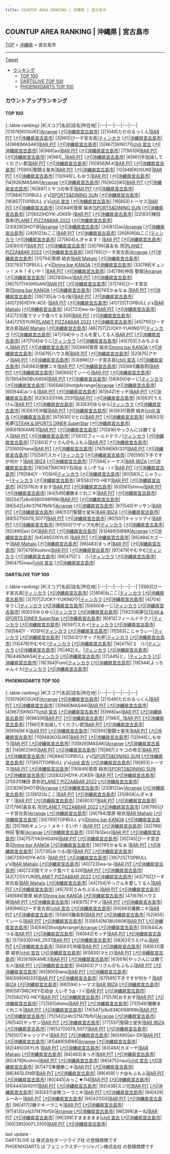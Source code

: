 ```yaml
---
title: COUNTUP AREA RANKING | 沖縄県 | 宮古島市
---
```

## COUNTUP AREA RANKING | 沖縄県 | 宮古島市

[TOP](/darts/rank/) > [沖縄県](/darts/rank/沖縄県/) > 宮古島市

___

<a href="https://twitter.com/share?ref_src=twsrc%5Etfw" data-text="COUNTUP AREA RANKING | 沖縄県宮古島市" class="twitter-share-button" data-hashtags="DARTSLIVE,PHOENIXDARTS,darts,ダーツ" data-show-count="false">Tweet</a>

* [ランキング](#カウントアップランキング)
    * [TOP 100](#top-100)
    * [DARTSLIVE TOP 100](#dartslive-top-100)
    * [PHOENIXDARTS TOP 100](#phoenixdarts-top-100)

### カウントアップランキング

#### TOP 100



{:.table-ranking}
|#|スコア|名前|店名|所在地|
|---|---|---|---|---|
|1|1078|<span class="rank-name-pd">KOSUKE</span>|<a href="/darts/rank/shops/81316.html">Arrange</a> <a href="https://vs.phoenixdarts.com/jp/shop/shopDetailInfo/s_81316?s_seq=81316">[↗]</a>|<a href="/darts/rank/沖縄県/宮古島市">沖縄県宮古島市</a>|
|2|1049|<span class="rank-name-pd">ただのるっくん</span>|<a href="/darts/rank/shops/67231.html">BAR PIT</a> <a href="https://vs.phoenixdarts.com/jp/shop/shopDetailInfo/s_67231?s_seq=67231">[↗]</a>|<a href="/darts/rank/沖縄県/宮古島市">沖縄県宮古島市</a>|
|3|993|<span class="rank-name-dl">ぴーす宮古島</span>|<a href="/darts/rank/shops/3cf44a27fa535faf0d9b047a20a7ba1e.html">ティンカラ</a> <a href="https://search.dartslive.com/jp/shop/3cf44a27fa535faf0d9b047a20a7ba1e">[↗]</a>|<a href="/darts/rank/沖縄県/宮古島市">沖縄県宮古島市</a>|
|4|968|<span class="rank-name-pd">MASAKI</span>|<a href="/darts/rank/shops/67231.html">BAR PIT</a> <a href="https://vs.phoenixdarts.com/jp/shop/shopDetailInfo/s_67231?s_seq=67231">[↗]</a>|<a href="/darts/rank/沖縄県/宮古島市">沖縄県宮古島市</a>|
|5|967|<span class="rank-name-pd">SKNO71</span>|<a href="/darts/rank/shops/88346.html">chill 宮古</a> <a href="https://vs.phoenixdarts.com/jp/shop/shopDetailInfo/s_88346?s_seq=88346">[↗]</a>|<a href="/darts/rank/沖縄県/宮古島市">沖縄県宮古島市</a>|
|6|966|<span class="rank-name-pd">ao</span>|<a href="/darts/rank/shops/67231.html">BAR PIT</a> <a href="https://vs.phoenixdarts.com/jp/shop/shopDetailInfo/s_67231?s_seq=67231">[↗]</a>|<a href="/darts/rank/沖縄県/宮古島市">沖縄県宮古島市</a>|
|7|963|<span class="rank-name-pd">R</span>|<a href="/darts/rank/shops/67231.html">BAR PIT</a> <a href="https://vs.phoenixdarts.com/jp/shop/shopDetailInfo/s_67231?s_seq=67231">[↗]</a>|<a href="/darts/rank/沖縄県/宮古島市">沖縄県宮古島市</a>|
|8|961|<span class="rank-name-pd">␣</span>|<a href="/darts/rank/shops/67231.html">BAR PIT</a> <a href="https://vs.phoenixdarts.com/jp/shop/shopDetailInfo/s_67231?s_seq=67231">[↗]</a>|<a href="/darts/rank/沖縄県/宮古島市">沖縄県宮古島市</a>|
|8|961|<span class="rank-name-pd">手加減してください君</span>|<a href="/darts/rank/shops/67231.html">BAR PIT</a> <a href="https://vs.phoenixdarts.com/jp/shop/shopDetailInfo/s_67231?s_seq=67231">[↗]</a>|<a href="/darts/rank/沖縄県/宮古島市">沖縄県宮古島市</a>|
|10|956|<span class="rank-name-pd">M.K</span>|<a href="/darts/rank/shops/67231.html">BAR PIT</a> <a href="https://vs.phoenixdarts.com/jp/shop/shopDetailInfo/s_67231?s_seq=67231">[↗]</a>|<a href="/darts/rank/沖縄県/宮古島市">沖縄県宮古島市</a>|
|11|955|<span class="rank-name-pd">聖闘士星矢</span>|<a href="/darts/rank/shops/67231.html">BAR PIT</a> <a href="https://vs.phoenixdarts.com/jp/shop/shopDetailInfo/s_67231?s_seq=67231">[↗]</a>|<a href="/darts/rank/沖縄県/宮古島市">沖縄県宮古島市</a>|
|12|948|<span class="rank-name-pd">KOSUKE</span>|<a href="/darts/rank/shops/67231.html">BAR PIT</a> <a href="https://vs.phoenixdarts.com/jp/shop/shopDetailInfo/s_67231?s_seq=67231">[↗]</a>|<a href="/darts/rank/沖縄県/宮古島市">沖縄県宮古島市</a>|
|13|946|<span class="rank-name-pd">しもゆう</span>|<a href="/darts/rank/shops/67231.html">BAR PIT</a> <a href="https://vs.phoenixdarts.com/jp/shop/shopDetailInfo/s_67231?s_seq=67231">[↗]</a>|<a href="/darts/rank/沖縄県/宮古島市">沖縄県宮古島市</a>|
|14|926|<span class="rank-name-pd">MASAKI</span>|<a href="/darts/rank/shops/81316.html">Arrange</a> <a href="https://vs.phoenixdarts.com/jp/shop/shopDetailInfo/s_81316?s_seq=81316">[↗]</a>|<a href="/darts/rank/沖縄県/宮古島市">沖縄県宮古島市</a>|
|15|902|<span class="rank-name-pd">IK5</span>|<a href="/darts/rank/shops/67231.html">BAR PIT</a> <a href="https://vs.phoenixdarts.com/jp/shop/shopDetailInfo/s_67231?s_seq=67231">[↗]</a>|<a href="/darts/rank/沖縄県/宮古島市">沖縄県宮古島市</a>|
|16|897|<span class="rank-name-pd">ミヤコの帝王</span>|<a href="/darts/rank/shops/67231.html">BAR PIT</a> <a href="https://vs.phoenixdarts.com/jp/shop/shopDetailInfo/s_67231?s_seq=67231">[↗]</a>|<a href="/darts/rank/沖縄県/宮古島市">沖縄県宮古島市</a>|
|17|884|<span class="rank-name-pd">TOPBULL y&#x27;s</span>|<a href="/darts/rank/shops/93597.html">SPORTS&DINING SUN</a> <a href="https://vs.phoenixdarts.com/jp/shop/shopDetailInfo/s_93597?s_seq=93597">[↗]</a>|<a href="/darts/rank/沖縄県/宮古島市">沖縄県宮古島市</a>|
|18|857|<span class="rank-name-pd">TOPBULL y&#x27;s</span>|<a href="/darts/rank/shops/88346.html">chill 宮古</a> <a href="https://vs.phoenixdarts.com/jp/shop/shopDetailInfo/s_88346?s_seq=88346">[↗]</a>|<a href="/darts/rank/沖縄県/宮古島市">沖縄県宮古島市</a>|
|19|853|<span class="rank-name-pd">トーマス</span>|<a href="/darts/rank/shops/67231.html">BAR PIT</a> <a href="https://vs.phoenixdarts.com/jp/shop/shopDetailInfo/s_67231?s_seq=67231">[↗]</a>|<a href="/darts/rank/沖縄県/宮古島市">沖縄県宮古島市</a>|
|20|849|<span class="rank-name-pd"><span class="pro-icon-pd"></span>菅原 結衣</span>|<a href="/darts/rank/shops/93597.html">SPORTS&DINING SUN</a> <a href="https://vs.phoenixdarts.com/jp/shop/shopDetailInfo/s_93597?s_seq=93597">[↗]</a>|<a href="/darts/rank/沖縄県/宮古島市">沖縄県宮古島市</a>|
|21|832|<span class="rank-name-pd">HDYK-JOKER-</span>|<a href="/darts/rank/shops/67231.html">BAR PIT</a> <a href="https://vs.phoenixdarts.com/jp/shop/shopDetailInfo/s_67231?s_seq=67231">[↗]</a>|<a href="/darts/rank/沖縄県/宮古島市">沖縄県宮古島市</a>|
|22|831|<span class="rank-name-pd">棟田 貴弥</span>|<a href="/darts/rank/shops/91676.html">PLANET PIZZA&BAR 2022</a> <a href="https://vs.phoenixdarts.com/jp/shop/shopDetailInfo/s_91676?s_seq=91676">[↗]</a>|<a href="/darts/rank/沖縄県/宮古島市">沖縄県宮古島市</a>|
|23|829|<span class="rank-name-pd">SHOT@</span>|<a href="/darts/rank/shops/81316.html">Arrange</a> <a href="https://vs.phoenixdarts.com/jp/shop/shopDetailInfo/s_81316?s_seq=81316">[↗]</a>|<a href="/darts/rank/沖縄県/宮古島市">沖縄県宮古島市</a>|
|24|812|<span class="rank-name-pd">ao</span>|<a href="/darts/rank/shops/81316.html">Arrange</a> <a href="https://vs.phoenixdarts.com/jp/shop/shopDetailInfo/s_81316?s_seq=81316">[↗]</a>|<a href="/darts/rank/沖縄県/宮古島市">沖縄県宮古島市</a>|
|24|812|<span class="rank-name-pd">ねここ</span>|<a href="/darts/rank/shops/67231.html">BAR PIT</a> <a href="https://vs.phoenixdarts.com/jp/shop/shopDetailInfo/s_67231?s_seq=67231">[↗]</a>|<a href="/darts/rank/沖縄県/宮古島市">沖縄県宮古島市</a>|
|26|808|<span class="rank-name-dl">ねここ</span>|<a href="/darts/rank/shops/3cf44a27fa535faf0d9b047a20a7ba1e.html">ティンカラ</a> <a href="https://search.dartslive.com/jp/shop/3cf44a27fa535faf0d9b047a20a7ba1e">[↗]</a>|<a href="/darts/rank/沖縄県/宮古島市">沖縄県宮古島市</a>|
|27|804|<span class="rank-name-pd">んぎゃます！</span>|<a href="/darts/rank/shops/67231.html">BAR PIT</a> <a href="https://vs.phoenixdarts.com/jp/shop/shopDetailInfo/s_67231?s_seq=67231">[↗]</a>|<a href="/darts/rank/沖縄県/宮古島市">沖縄県宮古島市</a>|
|28|803|<span class="rank-name-pd">7</span>|<a href="/darts/rank/shops/67231.html">BAR PIT</a> <a href="https://vs.phoenixdarts.com/jp/shop/shopDetailInfo/s_67231?s_seq=67231">[↗]</a>|<a href="/darts/rank/沖縄県/宮古島市">沖縄県宮古島市</a>|
|29|796|<span class="rank-name-pd">喜友名 亮</span>|<a href="/darts/rank/shops/91676.html">PLANET PIZZA&BAR 2022</a> <a href="https://vs.phoenixdarts.com/jp/shop/shopDetailInfo/s_91676?s_seq=91676">[↗]</a>|<a href="/darts/rank/沖縄県/宮古島市">沖縄県宮古島市</a>|
|30|795|<span class="rank-name-pd">ぴーす宮古島</span>|<a href="/darts/rank/shops/81316.html">Arrange</a> <a href="https://vs.phoenixdarts.com/jp/shop/shopDetailInfo/s_81316?s_seq=81316">[↗]</a>|<a href="/darts/rank/沖縄県/宮古島市">沖縄県宮古島市</a>|
|31|794|<span class="rank-name-pd"><span class="pro-icon-pd"></span>菅原 結衣</span>|<a href="/darts/rank/shops/92912.html">BAR Mahalo</a> <a href="https://vs.phoenixdarts.com/jp/shop/shopDetailInfo/s_92912?s_seq=92912">[↗]</a>|<a href="/darts/rank/沖縄県/宮古島市">沖縄県宮古島市</a>|
|32|793|<span class="rank-name-pd">TOPBULL y&#x27;s</span>|<a href="/darts/rank/shops/89227.html">Dining bar KANOA</a> <a href="https://vs.phoenixdarts.com/jp/shop/shopDetailInfo/s_89227?s_seq=89227">[↗]</a>|<a href="/darts/rank/沖縄県/宮古島市">沖縄県宮古島市</a>|
|33|788|<span class="rank-name-pd">ギュンッ！メキ！そいや！</span>|<a href="/darts/rank/shops/67231.html">BAR PIT</a> <a href="https://vs.phoenixdarts.com/jp/shop/shopDetailInfo/s_67231?s_seq=67231">[↗]</a>|<a href="/darts/rank/沖縄県/宮古島市">沖縄県宮古島市</a>|
|34|786|<span class="rank-name-pd">仲田 聖哉</span>|<a href="/darts/rank/shops/81316.html">Arrange</a> <a href="https://vs.phoenixdarts.com/jp/shop/shopDetailInfo/s_81316?s_seq=81316">[↗]</a>|<a href="/darts/rank/沖縄県/宮古島市">沖縄県宮古島市</a>|
|35|783|<span class="rank-name-pd">koz</span>|<a href="/darts/rank/shops/67231.html">BAR PIT</a> <a href="https://vs.phoenixdarts.com/jp/shop/shopDetailInfo/s_67231?s_seq=67231">[↗]</a>|<a href="/darts/rank/沖縄県/宮古島市">沖縄県宮古島市</a>|
|36|757|<span class="rank-name-pd">YASHIGANI</span>|<a href="/darts/rank/shops/67231.html">BAR PIT</a> <a href="https://vs.phoenixdarts.com/jp/shop/shopDetailInfo/s_67231?s_seq=67231">[↗]</a>|<a href="/darts/rank/沖縄県/宮古島市">沖縄県宮古島市</a>|
|37|745|<span class="rank-name-pd">ぴーす宮古島</span>|<a href="/darts/rank/shops/89227.html">Dining bar KANOA</a> <a href="https://vs.phoenixdarts.com/jp/shop/shopDetailInfo/s_89227?s_seq=89227">[↗]</a>|<a href="/darts/rank/沖縄県/宮古島市">沖縄県宮古島市</a>|
|38|741|<span class="rank-name-pd">かぁなぁ.</span>|<a href="/darts/rank/shops/67231.html">BAR PIT</a> <a href="https://vs.phoenixdarts.com/jp/shop/shopDetailInfo/s_67231?s_seq=67231">[↗]</a>|<a href="/darts/rank/沖縄県/宮古島市">沖縄県宮古島市</a>|
|39|735|<span class="rank-name-pd">みつる(仮)</span>|<a href="/darts/rank/shops/67231.html">BAR PIT</a> <a href="https://vs.phoenixdarts.com/jp/shop/shopDetailInfo/s_67231?s_seq=67231">[↗]</a>|<a href="/darts/rank/沖縄県/宮古島市">沖縄県宮古島市</a>|
|40|729|<span class="rank-name-pd">HDYK-ACE-</span>|<a href="/darts/rank/shops/67231.html">BAR PIT</a> <a href="https://vs.phoenixdarts.com/jp/shop/shopDetailInfo/s_67231?s_seq=67231">[↗]</a>|<a href="/darts/rank/沖縄県/宮古島市">沖縄県宮古島市</a>|
|41|725|<span class="rank-name-pd">TOPBULL y&#x27;s</span>|<a href="/darts/rank/shops/92912.html">BAR Mahalo</a> <a href="https://vs.phoenixdarts.com/jp/shop/shopDetailInfo/s_92912?s_seq=92912">[↗]</a>|<a href="/darts/rank/沖縄県/宮古島市">沖縄県宮古島市</a>|
|42|723|<span class="rank-name-pd">wa-ta-</span>|<a href="/darts/rank/shops/67231.html">BAR PIT</a> <a href="https://vs.phoenixdarts.com/jp/shop/shopDetailInfo/s_67231?s_seq=67231">[↗]</a>|<a href="/darts/rank/沖縄県/宮古島市">沖縄県宮古島市</a>|
|42|723|<span class="rank-name-pd">陰でマック食べてる326</span>|<a href="/darts/rank/shops/67231.html">BAR PIT</a> <a href="https://vs.phoenixdarts.com/jp/shop/shopDetailInfo/s_67231?s_seq=67231">[↗]</a>|<a href="/darts/rank/沖縄県/宮古島市">沖縄県宮古島市</a>|
|44|721|<span class="rank-name-pd">SYUN</span>|<a href="/darts/rank/shops/91676.html">PLANET PIZZA&BAR 2022</a> <a href="https://vs.phoenixdarts.com/jp/shop/shopDetailInfo/s_91676?s_seq=91676">[↗]</a>|<a href="/darts/rank/沖縄県/宮古島市">沖縄県宮古島市</a>|
|45|710|<span class="rank-name-pd">ぴーす宮古島</span>|<a href="/darts/rank/shops/92912.html">BAR Mahalo</a> <a href="https://vs.phoenixdarts.com/jp/shop/shopDetailInfo/s_92912?s_seq=92912">[↗]</a>|<a href="/darts/rank/沖縄県/宮古島市">沖縄県宮古島市</a>|
|46|707|<span class="rank-name-dl">ZUCKY-YUKING♡</span>|<a href="/darts/rank/shops/3cf44a27fa535faf0d9b047a20a7ba1e.html">ティンカラ</a> <a href="https://search.dartslive.com/jp/shop/3cf44a27fa535faf0d9b047a20a7ba1e">[↗]</a>|<a href="/darts/rank/沖縄県/宮古島市">沖縄県宮古島市</a>|
|47|704|<span class="rank-name-pd">やっさんを愛してる人</span>|<a href="/darts/rank/shops/67231.html">BAR PIT</a> <a href="https://vs.phoenixdarts.com/jp/shop/shopDetailInfo/s_67231?s_seq=67231">[↗]</a>|<a href="/darts/rank/沖縄県/宮古島市">沖縄県宮古島市</a>|
|47|704|<span class="rank-name-dl">ゆうじ</span>|<a href="/darts/rank/shops/3cf44a27fa535faf0d9b047a20a7ba1e.html">ティンカラ</a> <a href="https://search.dartslive.com/jp/shop/3cf44a27fa535faf0d9b047a20a7ba1e">[↗]</a>|<a href="/darts/rank/沖縄県/宮古島市">沖縄県宮古島市</a>|
|49|703|<span class="rank-name-pd">さみちぶるん</span>|<a href="/darts/rank/shops/67231.html">BAR PIT</a> <a href="https://vs.phoenixdarts.com/jp/shop/shopDetailInfo/s_67231?s_seq=67231">[↗]</a>|<a href="/darts/rank/沖縄県/宮古島市">沖縄県宮古島市</a>|
|50|688|<span class="rank-name-pd"><span class="pro-icon-pd"></span>菅原 結衣</span>|<a href="/darts/rank/shops/89227.html">Dining bar KANOA</a> <a href="https://vs.phoenixdarts.com/jp/shop/shopDetailInfo/s_89227?s_seq=89227">[↗]</a>|<a href="/darts/rank/沖縄県/宮古島市">沖縄県宮古島市</a>|
|51|679|<span class="rank-name-pd">ハウス用</span>|<a href="/darts/rank/shops/67231.html">BAR PIT</a> <a href="https://vs.phoenixdarts.com/jp/shop/shopDetailInfo/s_67231?s_seq=67231">[↗]</a>|<a href="/darts/rank/沖縄県/宮古島市">沖縄県宮古島市</a>|
|52|675|<span class="rank-name-pd">アヤノ</span>|<a href="/darts/rank/shops/67231.html">BAR PIT</a> <a href="https://vs.phoenixdarts.com/jp/shop/shopDetailInfo/s_67231?s_seq=67231">[↗]</a>|<a href="/darts/rank/沖縄県/宮古島市">沖縄県宮古島市</a>|
|53|666|<span class="rank-name-pd">ぴーす宮古島</span>|<a href="/darts/rank/shops/88346.html">chill 宮古</a> <a href="https://vs.phoenixdarts.com/jp/shop/shopDetailInfo/s_88346?s_seq=88346">[↗]</a>|<a href="/darts/rank/沖縄県/宮古島市">沖縄県宮古島市</a>|
|54|663|<span class="rank-name-pd">優勝ニキ</span>|<a href="/darts/rank/shops/67231.html">BAR PIT</a> <a href="https://vs.phoenixdarts.com/jp/shop/shopDetailInfo/s_67231?s_seq=67231">[↗]</a>|<a href="/darts/rank/沖縄県/宮古島市">沖縄県宮古島市</a>|
|55|661|<span class="rank-name-pd">離島割</span>|<a href="/darts/rank/shops/67231.html">BAR PIT</a> <a href="https://vs.phoenixdarts.com/jp/shop/shopDetailInfo/s_67231?s_seq=67231">[↗]</a>|<a href="/darts/rank/沖縄県/宮古島市">沖縄県宮古島市</a>|
|56|655|<span class="rank-name-pd">てぃーら</span>|<a href="/darts/rank/shops/67231.html">BAR PIT</a> <a href="https://vs.phoenixdarts.com/jp/shop/shopDetailInfo/s_67231?s_seq=67231">[↗]</a>|<a href="/darts/rank/沖縄県/宮古島市">沖縄県宮古島市</a>|
|57|654|<span class="rank-name-pd">NOBU0606</span>|<a href="/darts/rank/shops/67231.html">BAR PIT</a> <a href="https://vs.phoenixdarts.com/jp/shop/shopDetailInfo/s_67231?s_seq=67231">[↗]</a>|<a href="/darts/rank/沖縄県/宮古島市">沖縄県宮古島市</a>|
|58|650|<span class="rank-name-dl">ゆーじ</span>|<a href="/darts/rank/shops/3cf44a27fa535faf0d9b047a20a7ba1e.html">ティンカラ</a> <a href="https://search.dartslive.com/jp/shop/3cf44a27fa535faf0d9b047a20a7ba1e">[↗]</a>|<a href="/darts/rank/沖縄県/宮古島市">沖縄県宮古島市</a>|
|59|646|<span class="rank-name-pd">Shot@Arrange</span>|<a href="/darts/rank/shops/81316.html">Arrange</a> <a href="https://vs.phoenixdarts.com/jp/shop/shopDetailInfo/s_81316?s_seq=81316">[↗]</a>|<a href="/darts/rank/沖縄県/宮古島市">沖縄県宮古島市</a>|
|60|644|<span class="rank-name-pd">みつる</span>|<a href="/darts/rank/shops/67231.html">BAR PIT</a> <a href="https://vs.phoenixdarts.com/jp/shop/shopDetailInfo/s_67231?s_seq=67231">[↗]</a>|<a href="/darts/rank/沖縄県/宮古島市">沖縄県宮古島市</a>|
|61|642|<span class="rank-name-pd">モッチ</span>|<a href="/darts/rank/shops/67231.html">BAR PIT</a> <a href="https://vs.phoenixdarts.com/jp/shop/shopDetailInfo/s_67231?s_seq=67231">[↗]</a>|<a href="/darts/rank/沖縄県/宮古島市">沖縄県宮古島市</a>|
|62|633|<span class="rank-name-pd">0146_2531</span>|<a href="/darts/rank/shops/67231.html">BAR PIT</a> <a href="https://vs.phoenixdarts.com/jp/shop/shopDetailInfo/s_67231?s_seq=67231">[↗]</a>|<a href="/darts/rank/沖縄県/宮古島市">沖縄県宮古島市</a>|
|63|631|<span class="rank-name-pd">うえけん</span>|<a href="/darts/rank/shops/67231.html">BAR PIT</a> <a href="https://vs.phoenixdarts.com/jp/shop/shopDetailInfo/s_67231?s_seq=67231">[↗]</a>|<a href="/darts/rank/沖縄県/宮古島市">沖縄県宮古島市</a>|
|63|631|<span class="rank-name-dl">ゆらゆら</span>|<a href="/darts/rank/shops/3cf44a27fa535faf0d9b047a20a7ba1e.html">ティンカラ</a> <a href="https://search.dartslive.com/jp/shop/3cf44a27fa535faf0d9b047a20a7ba1e">[↗]</a>|<a href="/darts/rank/沖縄県/宮古島市">沖縄県宮古島市</a>|
|63|631|<span class="rank-name-pd">沖猫</span>|<a href="/darts/rank/shops/67231.html">BAR PIT</a> <a href="https://vs.phoenixdarts.com/jp/shop/shopDetailInfo/s_67231?s_seq=67231">[↗]</a>|<a href="/darts/rank/沖縄県/宮古島市">沖縄県宮古島市</a>|
|63|631|<span class="rank-name-pd"><span class="pro-icon-pd"></span>菅原 結衣</span>|<a href="/darts/rank/shops/88346.html">chill 宮古</a> <a href="https://vs.phoenixdarts.com/jp/shop/shopDetailInfo/s_88346?s_seq=88346">[↗]</a>|<a href="/darts/rank/沖縄県/宮古島市">沖縄県宮古島市</a>|
|67|630|<span class="rank-name-pd">マヒロ</span>|<a href="/darts/rank/shops/67231.html">BAR PIT</a> <a href="https://vs.phoenixdarts.com/jp/shop/shopDetailInfo/s_67231?s_seq=67231">[↗]</a>|<a href="/darts/rank/沖縄県/宮古島市">沖縄県宮古島市</a>|
|68|623|<span class="rank-name-dl">拓夢</span>|<a href="/darts/rank/shops/7768978cddad30bd0d9b047a20a7ba1e.html">STEAK＆SPORTS DINER SuperStar</a> <a href="https://search.dartslive.com/jp/shop/7768978cddad30bd0d9b047a20a7ba1e">[↗]</a>|<a href="/darts/rank/沖縄県/宮古島市">沖縄県宮古島市</a>|
|69|619|<span class="rank-name-pd">KAME3</span>|<a href="/darts/rank/shops/67231.html">BAR PIT</a> <a href="https://vs.phoenixdarts.com/jp/shop/shopDetailInfo/s_67231?s_seq=67231">[↗]</a>|<a href="/darts/rank/沖縄県/宮古島市">沖縄県宮古島市</a>|
|70|616|<span class="rank-name-pd">やっさんには勝てる人</span>|<a href="/darts/rank/shops/67231.html">BAR PIT</a> <a href="https://vs.phoenixdarts.com/jp/shop/shopDetailInfo/s_67231?s_seq=67231">[↗]</a>|<a href="/darts/rank/沖縄県/宮古島市">沖縄県宮古島市</a>|
|71|612|<span class="rank-name-dl">フィールドテクノ</span>|<a href="/darts/rank/shops/3cf44a27fa535faf0d9b047a20a7ba1e.html">ティンカラ</a> <a href="https://search.dartslive.com/jp/shop/3cf44a27fa535faf0d9b047a20a7ba1e">[↗]</a>|<a href="/darts/rank/沖縄県/宮古島市">沖縄県宮古島市</a>|
|72|603|<span class="rank-name-pd">アリさん＠もふもふ</span>|<a href="/darts/rank/shops/67231.html">BAR PIT</a> <a href="https://vs.phoenixdarts.com/jp/shop/shopDetailInfo/s_67231?s_seq=67231">[↗]</a>|<a href="/darts/rank/沖縄県/宮古島市">沖縄県宮古島市</a>|
|73|600|<span class="rank-name-pd">hana</span>|<a href="/darts/rank/shops/67231.html">BAR PIT</a> <a href="https://vs.phoenixdarts.com/jp/shop/shopDetailInfo/s_67231?s_seq=67231">[↗]</a>|<a href="/darts/rank/沖縄県/宮古島市">沖縄県宮古島市</a>|
|74|598|<span class="rank-name-pd">KEI331</span>|<a href="/darts/rank/shops/67231.html">BAR PIT</a> <a href="https://vs.phoenixdarts.com/jp/shop/shopDetailInfo/s_67231?s_seq=67231">[↗]</a>|<a href="/darts/rank/沖縄県/宮古島市">沖縄県宮古島市</a>|
|75|597|<span class="rank-name-dl">スカイ</span>|<a href="/darts/rank/shops/3cf44a27fa535faf0d9b047a20a7ba1e.html">ティンカラ</a> <a href="https://search.dartslive.com/jp/shop/3cf44a27fa535faf0d9b047a20a7ba1e">[↗]</a>|<a href="/darts/rank/沖縄県/宮古島市">沖縄県宮古島市</a>|
|76|595|<span class="rank-name-pd">下手ですが何か？</span>|<a href="/darts/rank/shops/86948.html">BAR IBIZA</a> <a href="https://vs.phoenixdarts.com/jp/shop/shopDetailInfo/s_86948?s_seq=86948">[↗]</a>|<a href="/darts/rank/沖縄県/宮古島市">沖縄県宮古島市</a>|
|77|594|<span class="rank-name-pd">トーマス</span>|<a href="/darts/rank/shops/86948.html">BAR IBIZA</a> <a href="https://vs.phoenixdarts.com/jp/shop/shopDetailInfo/s_86948?s_seq=86948">[↗]</a>|<a href="/darts/rank/沖縄県/宮古島市">沖縄県宮古島市</a>|
|78|587|<span class="rank-name-pd">MICKEY石垣@ えいぞうд・)ゞ</span>|<a href="/darts/rank/shops/67231.html">BAR PIT</a> <a href="https://vs.phoenixdarts.com/jp/shop/shopDetailInfo/s_67231?s_seq=67231">[↗]</a>|<a href="/darts/rank/沖縄県/宮古島市">沖縄県宮古島市</a>|
|79|584|<span class="rank-name-dl">Y・YOSHI</span>|<a href="/darts/rank/shops/3cf44a27fa535faf0d9b047a20a7ba1e.html">ティンカラ</a> <a href="https://search.dartslive.com/jp/shop/3cf44a27fa535faf0d9b047a20a7ba1e">[↗]</a>|<a href="/darts/rank/沖縄県/宮古島市">沖縄県宮古島市</a>|
|80|583|<span class="rank-name-dl">こじゃうぃー</span>|<a href="/darts/rank/shops/3cf44a27fa535faf0d9b047a20a7ba1e.html">ティンカラ</a> <a href="https://search.dartslive.com/jp/shop/3cf44a27fa535faf0d9b047a20a7ba1e">[↗]</a>|<a href="/darts/rank/沖縄県/宮古島市">沖縄県宮古島市</a>|
|81|582|<span class="rank-name-pd">YO-HEY</span>|<a href="/darts/rank/shops/67231.html">BAR PIT</a> <a href="https://vs.phoenixdarts.com/jp/shop/shopDetailInfo/s_67231?s_seq=67231">[↗]</a>|<a href="/darts/rank/沖縄県/宮古島市">沖縄県宮古島市</a>|
|82|578|<span class="rank-name-pd">おすおす</span>|<a href="/darts/rank/shops/67231.html">BAR PIT</a> <a href="https://vs.phoenixdarts.com/jp/shop/shopDetailInfo/s_67231?s_seq=67231">[↗]</a>|<a href="/darts/rank/沖縄県/宮古島市">沖縄県宮古島市</a>|
|83|561|<span class="rank-name-pd">shimu</span>|<a href="/darts/rank/shops/67231.html">BAR PIT</a> <a href="https://vs.phoenixdarts.com/jp/shop/shopDetailInfo/s_67231?s_seq=67231">[↗]</a>|<a href="/darts/rank/沖縄県/宮古島市">沖縄県宮古島市</a>|
|84|549|<span class="rank-name-pd">優勝まぐれニキ</span>|<a href="/darts/rank/shops/67231.html">BAR PIT</a> <a href="https://vs.phoenixdarts.com/jp/shop/shopDetailInfo/s_67231?s_seq=67231">[↗]</a>|<a href="/darts/rank/沖縄県/宮古島市">沖縄県宮古島市</a>|
|85|547|<span class="rank-name-pd">z8o9380098f99b</span>|<a href="/darts/rank/shops/67231.html">BAR PIT</a> <a href="https://vs.phoenixdarts.com/jp/shop/shopDetailInfo/s_67231?s_seq=67231">[↗]</a>|<a href="/darts/rank/沖縄県/宮古島市">沖縄県宮古島市</a>|
|86|542|<span class="rank-name-pd">z4tr37f47fbfb1</span>|<a href="/darts/rank/shops/81316.html">Arrange</a> <a href="https://vs.phoenixdarts.com/jp/shop/shopDetailInfo/s_81316?s_seq=81316">[↗]</a>|<a href="/darts/rank/沖縄県/宮古島市">沖縄県宮古島市</a>|
|87|540|<span class="rank-name-pd">ヤッサン</span>|<a href="/darts/rank/shops/67231.html">BAR PIT</a> <a href="https://vs.phoenixdarts.com/jp/shop/shopDetailInfo/s_67231?s_seq=67231">[↗]</a>|<a href="/darts/rank/沖縄県/宮古島市">沖縄県宮古島市</a>|
|88|537|<span class="rank-name-pd">聖闘士星矢</span>|<a href="/darts/rank/shops/86948.html">BAR IBIZA</a> <a href="https://vs.phoenixdarts.com/jp/shop/shopDetailInfo/s_86948?s_seq=86948">[↗]</a>|<a href="/darts/rank/沖縄県/宮古島市">沖縄県宮古島市</a>|
|89|527|<span class="rank-name-pd">0079_5077</span>|<a href="/darts/rank/shops/67231.html">BAR PIT</a> <a href="https://vs.phoenixdarts.com/jp/shop/shopDetailInfo/s_67231?s_seq=67231">[↗]</a>|<a href="/darts/rank/沖縄県/宮古島市">沖縄県宮古島市</a>|
|90|507|<span class="rank-name-pd">キャッツアイ</span>|<a href="/darts/rank/shops/67231.html">BAR PIT</a> <a href="https://vs.phoenixdarts.com/jp/shop/shopDetailInfo/s_67231?s_seq=67231">[↗]</a>|<a href="/darts/rank/沖縄県/宮古島市">沖縄県宮古島市</a>|
|91|503|<span class="rank-name-dl">ワザップ光彦</span>|<a href="/darts/rank/shops/3cf44a27fa535faf0d9b047a20a7ba1e.html">ティンカラ</a> <a href="https://search.dartslive.com/jp/shop/3cf44a27fa535faf0d9b047a20a7ba1e">[↗]</a>|<a href="/darts/rank/沖縄県/宮古島市">沖縄県宮古島市</a>|
|92|490|<span class="rank-name-pd">airi DX</span>|<a href="/darts/rank/shops/67231.html">BAR PIT</a> <a href="https://vs.phoenixdarts.com/jp/shop/shopDetailInfo/s_67231?s_seq=67231">[↗]</a>|<a href="/darts/rank/沖縄県/宮古島市">沖縄県宮古島市</a>|
|93|489|<span class="rank-name-pd">S@88</span>|<a href="/darts/rank/shops/81316.html">Arrange</a> <a href="https://vs.phoenixdarts.com/jp/shop/shopDetailInfo/s_81316?s_seq=81316">[↗]</a>|<a href="/darts/rank/沖縄県/宮古島市">沖縄県宮古島市</a>|
|94|485|<span class="rank-name-pd">OXYLIS  </span>|<a href="/darts/rank/shops/67231.html">BAR PIT</a> <a href="https://vs.phoenixdarts.com/jp/shop/shopDetailInfo/s_67231?s_seq=67231">[↗]</a>|<a href="/darts/rank/沖縄県/宮古島市">沖縄県宮古島市</a>|
|95|484|<span class="rank-name-pd">カズーヤ</span>|<a href="/darts/rank/shops/92912.html">BAR Mahalo</a> <a href="https://vs.phoenixdarts.com/jp/shop/shopDetailInfo/s_92912?s_seq=92912">[↗]</a>|<a href="/darts/rank/沖縄県/宮古島市">沖縄県宮古島市</a>|
|96|483|<span class="rank-name-pd">まっき</span>|<a href="/darts/rank/shops/67231.html">BAR PIT</a> <a href="https://vs.phoenixdarts.com/jp/shop/shopDetailInfo/s_67231?s_seq=67231">[↗]</a>|<a href="/darts/rank/沖縄県/宮古島市">沖縄県宮古島市</a>|
|97|479|<span class="rank-name-pd">Koshiro</span>|<a href="/darts/rank/shops/67231.html">BAR PIT</a> <a href="https://vs.phoenixdarts.com/jp/shop/shopDetailInfo/s_67231?s_seq=67231">[↗]</a>|<a href="/darts/rank/沖縄県/宮古島市">沖縄県宮古島市</a>|
|97|479|<span class="rank-name-dl">やむやむ</span>|<a href="/darts/rank/shops/3cf44a27fa535faf0d9b047a20a7ba1e.html">ティンカラ</a> <a href="https://search.dartslive.com/jp/shop/3cf44a27fa535faf0d9b047a20a7ba1e">[↗]</a>|<a href="/darts/rank/沖縄県/宮古島市">沖縄県宮古島市</a>|
|99|475|<span class="rank-name-dl">(´ﾛ｀ﾉ)ﾉ</span>|<a href="/darts/rank/shops/3cf44a27fa535faf0d9b047a20a7ba1e.html">ティンカラ</a> <a href="https://search.dartslive.com/jp/shop/3cf44a27fa535faf0d9b047a20a7ba1e">[↗]</a>|<a href="/darts/rank/沖縄県/宮古島市">沖縄県宮古島市</a>|
|99|475|<span class="rank-name-pd">maui</span>|<a href="/darts/rank/shops/88346.html">chill 宮古</a> <a href="https://vs.phoenixdarts.com/jp/shop/shopDetailInfo/s_88346?s_seq=88346">[↗]</a>|<a href="/darts/rank/沖縄県/宮古島市">沖縄県宮古島市</a>|


#### DARTSLIVE TOP 100



{:.table-ranking}
|#|スコア|名前|店名|所在地|
|---|---|---|---|---|
|1|993|<span class="rank-name-dl">ぴーす宮古島</span>|<a href="/darts/rank/shops/3cf44a27fa535faf0d9b047a20a7ba1e.html">ティンカラ</a> <a href="https://search.dartslive.com/jp/shop/3cf44a27fa535faf0d9b047a20a7ba1e">[↗]</a>|<a href="/darts/rank/沖縄県/宮古島市">沖縄県宮古島市</a>|
|2|808|<span class="rank-name-dl">ねここ</span>|<a href="/darts/rank/shops/3cf44a27fa535faf0d9b047a20a7ba1e.html">ティンカラ</a> <a href="https://search.dartslive.com/jp/shop/3cf44a27fa535faf0d9b047a20a7ba1e">[↗]</a>|<a href="/darts/rank/沖縄県/宮古島市">沖縄県宮古島市</a>|
|3|707|<span class="rank-name-dl">ZUCKY-YUKING♡</span>|<a href="/darts/rank/shops/3cf44a27fa535faf0d9b047a20a7ba1e.html">ティンカラ</a> <a href="https://search.dartslive.com/jp/shop/3cf44a27fa535faf0d9b047a20a7ba1e">[↗]</a>|<a href="/darts/rank/沖縄県/宮古島市">沖縄県宮古島市</a>|
|4|704|<span class="rank-name-dl">ゆうじ</span>|<a href="/darts/rank/shops/3cf44a27fa535faf0d9b047a20a7ba1e.html">ティンカラ</a> <a href="https://search.dartslive.com/jp/shop/3cf44a27fa535faf0d9b047a20a7ba1e">[↗]</a>|<a href="/darts/rank/沖縄県/宮古島市">沖縄県宮古島市</a>|
|5|650|<span class="rank-name-dl">ゆーじ</span>|<a href="/darts/rank/shops/3cf44a27fa535faf0d9b047a20a7ba1e.html">ティンカラ</a> <a href="https://search.dartslive.com/jp/shop/3cf44a27fa535faf0d9b047a20a7ba1e">[↗]</a>|<a href="/darts/rank/沖縄県/宮古島市">沖縄県宮古島市</a>|
|6|631|<span class="rank-name-dl">ゆらゆら</span>|<a href="/darts/rank/shops/3cf44a27fa535faf0d9b047a20a7ba1e.html">ティンカラ</a> <a href="https://search.dartslive.com/jp/shop/3cf44a27fa535faf0d9b047a20a7ba1e">[↗]</a>|<a href="/darts/rank/沖縄県/宮古島市">沖縄県宮古島市</a>|
|7|623|<span class="rank-name-dl">拓夢</span>|<a href="/darts/rank/shops/7768978cddad30bd0d9b047a20a7ba1e.html">STEAK＆SPORTS DINER SuperStar</a> <a href="https://search.dartslive.com/jp/shop/7768978cddad30bd0d9b047a20a7ba1e">[↗]</a>|<a href="/darts/rank/沖縄県/宮古島市">沖縄県宮古島市</a>|
|8|612|<span class="rank-name-dl">フィールドテクノ</span>|<a href="/darts/rank/shops/3cf44a27fa535faf0d9b047a20a7ba1e.html">ティンカラ</a> <a href="https://search.dartslive.com/jp/shop/3cf44a27fa535faf0d9b047a20a7ba1e">[↗]</a>|<a href="/darts/rank/沖縄県/宮古島市">沖縄県宮古島市</a>|
|9|597|<span class="rank-name-dl">スカイ</span>|<a href="/darts/rank/shops/3cf44a27fa535faf0d9b047a20a7ba1e.html">ティンカラ</a> <a href="https://search.dartslive.com/jp/shop/3cf44a27fa535faf0d9b047a20a7ba1e">[↗]</a>|<a href="/darts/rank/沖縄県/宮古島市">沖縄県宮古島市</a>|
|10|584|<span class="rank-name-dl">Y・YOSHI</span>|<a href="/darts/rank/shops/3cf44a27fa535faf0d9b047a20a7ba1e.html">ティンカラ</a> <a href="https://search.dartslive.com/jp/shop/3cf44a27fa535faf0d9b047a20a7ba1e">[↗]</a>|<a href="/darts/rank/沖縄県/宮古島市">沖縄県宮古島市</a>|
|11|583|<span class="rank-name-dl">こじゃうぃー</span>|<a href="/darts/rank/shops/3cf44a27fa535faf0d9b047a20a7ba1e.html">ティンカラ</a> <a href="https://search.dartslive.com/jp/shop/3cf44a27fa535faf0d9b047a20a7ba1e">[↗]</a>|<a href="/darts/rank/沖縄県/宮古島市">沖縄県宮古島市</a>|
|12|503|<span class="rank-name-dl">ワザップ光彦</span>|<a href="/darts/rank/shops/3cf44a27fa535faf0d9b047a20a7ba1e.html">ティンカラ</a> <a href="https://search.dartslive.com/jp/shop/3cf44a27fa535faf0d9b047a20a7ba1e">[↗]</a>|<a href="/darts/rank/沖縄県/宮古島市">沖縄県宮古島市</a>|
|13|479|<span class="rank-name-dl">やむやむ</span>|<a href="/darts/rank/shops/3cf44a27fa535faf0d9b047a20a7ba1e.html">ティンカラ</a> <a href="https://search.dartslive.com/jp/shop/3cf44a27fa535faf0d9b047a20a7ba1e">[↗]</a>|<a href="/darts/rank/沖縄県/宮古島市">沖縄県宮古島市</a>|
|14|475|<span class="rank-name-dl">(´ﾛ｀ﾉ)ﾉ</span>|<a href="/darts/rank/shops/3cf44a27fa535faf0d9b047a20a7ba1e.html">ティンカラ</a> <a href="https://search.dartslive.com/jp/shop/3cf44a27fa535faf0d9b047a20a7ba1e">[↗]</a>|<a href="/darts/rank/沖縄県/宮古島市">沖縄県宮古島市</a>|
|15|462|<span class="rank-name-dl">え。</span>|<a href="/darts/rank/shops/3cf44a27fa535faf0d9b047a20a7ba1e.html">ティンカラ</a> <a href="https://search.dartslive.com/jp/shop/3cf44a27fa535faf0d9b047a20a7ba1e">[↗]</a>|<a href="/darts/rank/沖縄県/宮古島市">沖縄県宮古島市</a>|
|16|446|<span class="rank-name-dl">MASA</span>|<a href="/darts/rank/shops/3cf44a27fa535faf0d9b047a20a7ba1e.html">ティンカラ</a> <a href="https://search.dartslive.com/jp/shop/3cf44a27fa535faf0d9b047a20a7ba1e">[↗]</a>|<a href="/darts/rank/沖縄県/宮古島市">沖縄県宮古島市</a>|
|17|445|<span class="rank-name-dl">と。</span>|<a href="/darts/rank/shops/3cf44a27fa535faf0d9b047a20a7ba1e.html">ティンカラ</a> <a href="https://search.dartslive.com/jp/shop/3cf44a27fa535faf0d9b047a20a7ba1e">[↗]</a>|<a href="/darts/rank/沖縄県/宮古島市">沖縄県宮古島市</a>|
|18|364|<span class="rank-name-dl">Fumi</span>|<a href="/darts/rank/shops/3cf44a27fa535faf0d9b047a20a7ba1e.html">ティンカラ</a> <a href="https://search.dartslive.com/jp/shop/3cf44a27fa535faf0d9b047a20a7ba1e">[↗]</a>|<a href="/darts/rank/沖縄県/宮古島市">沖縄県宮古島市</a>|
|19|344|<span class="rank-name-dl">よっちゃんイカ</span>|<a href="/darts/rank/shops/3cf44a27fa535faf0d9b047a20a7ba1e.html">ティンカラ</a> <a href="https://search.dartslive.com/jp/shop/3cf44a27fa535faf0d9b047a20a7ba1e">[↗]</a>|<a href="/darts/rank/沖縄県/宮古島市">沖縄県宮古島市</a>|


#### PHOENIXDARTS TOP 100



{:.table-ranking}
|#|スコア|名前|店名|所在地|
|---|---|---|---|---|
|1|1078|<span class="rank-name-pd">KOSUKE</span>|<a href="/darts/rank/shops/81316.html">Arrange</a> <a href="https://vs.phoenixdarts.com/jp/shop/shopDetailInfo/s_81316?s_seq=81316">[↗]</a>|<a href="/darts/rank/沖縄県/宮古島市">沖縄県宮古島市</a>|
|2|1049|<span class="rank-name-pd">ただのるっくん</span>|<a href="/darts/rank/shops/67231.html">BAR PIT</a> <a href="https://vs.phoenixdarts.com/jp/shop/shopDetailInfo/s_67231?s_seq=67231">[↗]</a>|<a href="/darts/rank/沖縄県/宮古島市">沖縄県宮古島市</a>|
|3|968|<span class="rank-name-pd">MASAKI</span>|<a href="/darts/rank/shops/67231.html">BAR PIT</a> <a href="https://vs.phoenixdarts.com/jp/shop/shopDetailInfo/s_67231?s_seq=67231">[↗]</a>|<a href="/darts/rank/沖縄県/宮古島市">沖縄県宮古島市</a>|
|4|967|<span class="rank-name-pd">SKNO71</span>|<a href="/darts/rank/shops/88346.html">chill 宮古</a> <a href="https://vs.phoenixdarts.com/jp/shop/shopDetailInfo/s_88346?s_seq=88346">[↗]</a>|<a href="/darts/rank/沖縄県/宮古島市">沖縄県宮古島市</a>|
|5|966|<span class="rank-name-pd">ao</span>|<a href="/darts/rank/shops/67231.html">BAR PIT</a> <a href="https://vs.phoenixdarts.com/jp/shop/shopDetailInfo/s_67231?s_seq=67231">[↗]</a>|<a href="/darts/rank/沖縄県/宮古島市">沖縄県宮古島市</a>|
|6|963|<span class="rank-name-pd">R</span>|<a href="/darts/rank/shops/67231.html">BAR PIT</a> <a href="https://vs.phoenixdarts.com/jp/shop/shopDetailInfo/s_67231?s_seq=67231">[↗]</a>|<a href="/darts/rank/沖縄県/宮古島市">沖縄県宮古島市</a>|
|7|961|<span class="rank-name-pd">␣</span>|<a href="/darts/rank/shops/67231.html">BAR PIT</a> <a href="https://vs.phoenixdarts.com/jp/shop/shopDetailInfo/s_67231?s_seq=67231">[↗]</a>|<a href="/darts/rank/沖縄県/宮古島市">沖縄県宮古島市</a>|
|7|961|<span class="rank-name-pd">手加減してください君</span>|<a href="/darts/rank/shops/67231.html">BAR PIT</a> <a href="https://vs.phoenixdarts.com/jp/shop/shopDetailInfo/s_67231?s_seq=67231">[↗]</a>|<a href="/darts/rank/沖縄県/宮古島市">沖縄県宮古島市</a>|
|9|956|<span class="rank-name-pd">M.K</span>|<a href="/darts/rank/shops/67231.html">BAR PIT</a> <a href="https://vs.phoenixdarts.com/jp/shop/shopDetailInfo/s_67231?s_seq=67231">[↗]</a>|<a href="/darts/rank/沖縄県/宮古島市">沖縄県宮古島市</a>|
|10|955|<span class="rank-name-pd">聖闘士星矢</span>|<a href="/darts/rank/shops/67231.html">BAR PIT</a> <a href="https://vs.phoenixdarts.com/jp/shop/shopDetailInfo/s_67231?s_seq=67231">[↗]</a>|<a href="/darts/rank/沖縄県/宮古島市">沖縄県宮古島市</a>|
|11|948|<span class="rank-name-pd">KOSUKE</span>|<a href="/darts/rank/shops/67231.html">BAR PIT</a> <a href="https://vs.phoenixdarts.com/jp/shop/shopDetailInfo/s_67231?s_seq=67231">[↗]</a>|<a href="/darts/rank/沖縄県/宮古島市">沖縄県宮古島市</a>|
|12|946|<span class="rank-name-pd">しもゆう</span>|<a href="/darts/rank/shops/67231.html">BAR PIT</a> <a href="https://vs.phoenixdarts.com/jp/shop/shopDetailInfo/s_67231?s_seq=67231">[↗]</a>|<a href="/darts/rank/沖縄県/宮古島市">沖縄県宮古島市</a>|
|13|926|<span class="rank-name-pd">MASAKI</span>|<a href="/darts/rank/shops/81316.html">Arrange</a> <a href="https://vs.phoenixdarts.com/jp/shop/shopDetailInfo/s_81316?s_seq=81316">[↗]</a>|<a href="/darts/rank/沖縄県/宮古島市">沖縄県宮古島市</a>|
|14|902|<span class="rank-name-pd">IK5</span>|<a href="/darts/rank/shops/67231.html">BAR PIT</a> <a href="https://vs.phoenixdarts.com/jp/shop/shopDetailInfo/s_67231?s_seq=67231">[↗]</a>|<a href="/darts/rank/沖縄県/宮古島市">沖縄県宮古島市</a>|
|15|897|<span class="rank-name-pd">ミヤコの帝王</span>|<a href="/darts/rank/shops/67231.html">BAR PIT</a> <a href="https://vs.phoenixdarts.com/jp/shop/shopDetailInfo/s_67231?s_seq=67231">[↗]</a>|<a href="/darts/rank/沖縄県/宮古島市">沖縄県宮古島市</a>|
|16|884|<span class="rank-name-pd">TOPBULL y&#x27;s</span>|<a href="/darts/rank/shops/93597.html">SPORTS&DINING SUN</a> <a href="https://vs.phoenixdarts.com/jp/shop/shopDetailInfo/s_93597?s_seq=93597">[↗]</a>|<a href="/darts/rank/沖縄県/宮古島市">沖縄県宮古島市</a>|
|17|857|<span class="rank-name-pd">TOPBULL y&#x27;s</span>|<a href="/darts/rank/shops/88346.html">chill 宮古</a> <a href="https://vs.phoenixdarts.com/jp/shop/shopDetailInfo/s_88346?s_seq=88346">[↗]</a>|<a href="/darts/rank/沖縄県/宮古島市">沖縄県宮古島市</a>|
|18|853|<span class="rank-name-pd">トーマス</span>|<a href="/darts/rank/shops/67231.html">BAR PIT</a> <a href="https://vs.phoenixdarts.com/jp/shop/shopDetailInfo/s_67231?s_seq=67231">[↗]</a>|<a href="/darts/rank/沖縄県/宮古島市">沖縄県宮古島市</a>|
|19|849|<span class="rank-name-pd"><span class="pro-icon-pd"></span>菅原 結衣</span>|<a href="/darts/rank/shops/93597.html">SPORTS&DINING SUN</a> <a href="https://vs.phoenixdarts.com/jp/shop/shopDetailInfo/s_93597?s_seq=93597">[↗]</a>|<a href="/darts/rank/沖縄県/宮古島市">沖縄県宮古島市</a>|
|20|832|<span class="rank-name-pd">HDYK-JOKER-</span>|<a href="/darts/rank/shops/67231.html">BAR PIT</a> <a href="https://vs.phoenixdarts.com/jp/shop/shopDetailInfo/s_67231?s_seq=67231">[↗]</a>|<a href="/darts/rank/沖縄県/宮古島市">沖縄県宮古島市</a>|
|21|831|<span class="rank-name-pd">棟田 貴弥</span>|<a href="/darts/rank/shops/91676.html">PLANET PIZZA&BAR 2022</a> <a href="https://vs.phoenixdarts.com/jp/shop/shopDetailInfo/s_91676?s_seq=91676">[↗]</a>|<a href="/darts/rank/沖縄県/宮古島市">沖縄県宮古島市</a>|
|22|829|<span class="rank-name-pd">SHOT@</span>|<a href="/darts/rank/shops/81316.html">Arrange</a> <a href="https://vs.phoenixdarts.com/jp/shop/shopDetailInfo/s_81316?s_seq=81316">[↗]</a>|<a href="/darts/rank/沖縄県/宮古島市">沖縄県宮古島市</a>|
|23|812|<span class="rank-name-pd">ao</span>|<a href="/darts/rank/shops/81316.html">Arrange</a> <a href="https://vs.phoenixdarts.com/jp/shop/shopDetailInfo/s_81316?s_seq=81316">[↗]</a>|<a href="/darts/rank/沖縄県/宮古島市">沖縄県宮古島市</a>|
|23|812|<span class="rank-name-pd">ねここ</span>|<a href="/darts/rank/shops/67231.html">BAR PIT</a> <a href="https://vs.phoenixdarts.com/jp/shop/shopDetailInfo/s_67231?s_seq=67231">[↗]</a>|<a href="/darts/rank/沖縄県/宮古島市">沖縄県宮古島市</a>|
|25|804|<span class="rank-name-pd">んぎゃます！</span>|<a href="/darts/rank/shops/67231.html">BAR PIT</a> <a href="https://vs.phoenixdarts.com/jp/shop/shopDetailInfo/s_67231?s_seq=67231">[↗]</a>|<a href="/darts/rank/沖縄県/宮古島市">沖縄県宮古島市</a>|
|26|803|<span class="rank-name-pd">7</span>|<a href="/darts/rank/shops/67231.html">BAR PIT</a> <a href="https://vs.phoenixdarts.com/jp/shop/shopDetailInfo/s_67231?s_seq=67231">[↗]</a>|<a href="/darts/rank/沖縄県/宮古島市">沖縄県宮古島市</a>|
|27|796|<span class="rank-name-pd">喜友名 亮</span>|<a href="/darts/rank/shops/91676.html">PLANET PIZZA&BAR 2022</a> <a href="https://vs.phoenixdarts.com/jp/shop/shopDetailInfo/s_91676?s_seq=91676">[↗]</a>|<a href="/darts/rank/沖縄県/宮古島市">沖縄県宮古島市</a>|
|28|795|<span class="rank-name-pd">ぴーす宮古島</span>|<a href="/darts/rank/shops/81316.html">Arrange</a> <a href="https://vs.phoenixdarts.com/jp/shop/shopDetailInfo/s_81316?s_seq=81316">[↗]</a>|<a href="/darts/rank/沖縄県/宮古島市">沖縄県宮古島市</a>|
|29|794|<span class="rank-name-pd"><span class="pro-icon-pd"></span>菅原 結衣</span>|<a href="/darts/rank/shops/92912.html">BAR Mahalo</a> <a href="https://vs.phoenixdarts.com/jp/shop/shopDetailInfo/s_92912?s_seq=92912">[↗]</a>|<a href="/darts/rank/沖縄県/宮古島市">沖縄県宮古島市</a>|
|30|793|<span class="rank-name-pd">TOPBULL y&#x27;s</span>|<a href="/darts/rank/shops/89227.html">Dining bar KANOA</a> <a href="https://vs.phoenixdarts.com/jp/shop/shopDetailInfo/s_89227?s_seq=89227">[↗]</a>|<a href="/darts/rank/沖縄県/宮古島市">沖縄県宮古島市</a>|
|31|788|<span class="rank-name-pd">ギュンッ！メキ！そいや！</span>|<a href="/darts/rank/shops/67231.html">BAR PIT</a> <a href="https://vs.phoenixdarts.com/jp/shop/shopDetailInfo/s_67231?s_seq=67231">[↗]</a>|<a href="/darts/rank/沖縄県/宮古島市">沖縄県宮古島市</a>|
|32|786|<span class="rank-name-pd">仲田 聖哉</span>|<a href="/darts/rank/shops/81316.html">Arrange</a> <a href="https://vs.phoenixdarts.com/jp/shop/shopDetailInfo/s_81316?s_seq=81316">[↗]</a>|<a href="/darts/rank/沖縄県/宮古島市">沖縄県宮古島市</a>|
|33|783|<span class="rank-name-pd">koz</span>|<a href="/darts/rank/shops/67231.html">BAR PIT</a> <a href="https://vs.phoenixdarts.com/jp/shop/shopDetailInfo/s_67231?s_seq=67231">[↗]</a>|<a href="/darts/rank/沖縄県/宮古島市">沖縄県宮古島市</a>|
|34|757|<span class="rank-name-pd">YASHIGANI</span>|<a href="/darts/rank/shops/67231.html">BAR PIT</a> <a href="https://vs.phoenixdarts.com/jp/shop/shopDetailInfo/s_67231?s_seq=67231">[↗]</a>|<a href="/darts/rank/沖縄県/宮古島市">沖縄県宮古島市</a>|
|35|745|<span class="rank-name-pd">ぴーす宮古島</span>|<a href="/darts/rank/shops/89227.html">Dining bar KANOA</a> <a href="https://vs.phoenixdarts.com/jp/shop/shopDetailInfo/s_89227?s_seq=89227">[↗]</a>|<a href="/darts/rank/沖縄県/宮古島市">沖縄県宮古島市</a>|
|36|741|<span class="rank-name-pd">かぁなぁ.</span>|<a href="/darts/rank/shops/67231.html">BAR PIT</a> <a href="https://vs.phoenixdarts.com/jp/shop/shopDetailInfo/s_67231?s_seq=67231">[↗]</a>|<a href="/darts/rank/沖縄県/宮古島市">沖縄県宮古島市</a>|
|37|735|<span class="rank-name-pd">みつる(仮)</span>|<a href="/darts/rank/shops/67231.html">BAR PIT</a> <a href="https://vs.phoenixdarts.com/jp/shop/shopDetailInfo/s_67231?s_seq=67231">[↗]</a>|<a href="/darts/rank/沖縄県/宮古島市">沖縄県宮古島市</a>|
|38|729|<span class="rank-name-pd">HDYK-ACE-</span>|<a href="/darts/rank/shops/67231.html">BAR PIT</a> <a href="https://vs.phoenixdarts.com/jp/shop/shopDetailInfo/s_67231?s_seq=67231">[↗]</a>|<a href="/darts/rank/沖縄県/宮古島市">沖縄県宮古島市</a>|
|39|725|<span class="rank-name-pd">TOPBULL y&#x27;s</span>|<a href="/darts/rank/shops/92912.html">BAR Mahalo</a> <a href="https://vs.phoenixdarts.com/jp/shop/shopDetailInfo/s_92912?s_seq=92912">[↗]</a>|<a href="/darts/rank/沖縄県/宮古島市">沖縄県宮古島市</a>|
|40|723|<span class="rank-name-pd">wa-ta-</span>|<a href="/darts/rank/shops/67231.html">BAR PIT</a> <a href="https://vs.phoenixdarts.com/jp/shop/shopDetailInfo/s_67231?s_seq=67231">[↗]</a>|<a href="/darts/rank/沖縄県/宮古島市">沖縄県宮古島市</a>|
|40|723|<span class="rank-name-pd">陰でマック食べてる326</span>|<a href="/darts/rank/shops/67231.html">BAR PIT</a> <a href="https://vs.phoenixdarts.com/jp/shop/shopDetailInfo/s_67231?s_seq=67231">[↗]</a>|<a href="/darts/rank/沖縄県/宮古島市">沖縄県宮古島市</a>|
|42|721|<span class="rank-name-pd">SYUN</span>|<a href="/darts/rank/shops/91676.html">PLANET PIZZA&BAR 2022</a> <a href="https://vs.phoenixdarts.com/jp/shop/shopDetailInfo/s_91676?s_seq=91676">[↗]</a>|<a href="/darts/rank/沖縄県/宮古島市">沖縄県宮古島市</a>|
|43|710|<span class="rank-name-pd">ぴーす宮古島</span>|<a href="/darts/rank/shops/92912.html">BAR Mahalo</a> <a href="https://vs.phoenixdarts.com/jp/shop/shopDetailInfo/s_92912?s_seq=92912">[↗]</a>|<a href="/darts/rank/沖縄県/宮古島市">沖縄県宮古島市</a>|
|44|704|<span class="rank-name-pd">やっさんを愛してる人</span>|<a href="/darts/rank/shops/67231.html">BAR PIT</a> <a href="https://vs.phoenixdarts.com/jp/shop/shopDetailInfo/s_67231?s_seq=67231">[↗]</a>|<a href="/darts/rank/沖縄県/宮古島市">沖縄県宮古島市</a>|
|45|703|<span class="rank-name-pd">さみちぶるん</span>|<a href="/darts/rank/shops/67231.html">BAR PIT</a> <a href="https://vs.phoenixdarts.com/jp/shop/shopDetailInfo/s_67231?s_seq=67231">[↗]</a>|<a href="/darts/rank/沖縄県/宮古島市">沖縄県宮古島市</a>|
|46|688|<span class="rank-name-pd"><span class="pro-icon-pd"></span>菅原 結衣</span>|<a href="/darts/rank/shops/89227.html">Dining bar KANOA</a> <a href="https://vs.phoenixdarts.com/jp/shop/shopDetailInfo/s_89227?s_seq=89227">[↗]</a>|<a href="/darts/rank/沖縄県/宮古島市">沖縄県宮古島市</a>|
|47|679|<span class="rank-name-pd">ハウス用</span>|<a href="/darts/rank/shops/67231.html">BAR PIT</a> <a href="https://vs.phoenixdarts.com/jp/shop/shopDetailInfo/s_67231?s_seq=67231">[↗]</a>|<a href="/darts/rank/沖縄県/宮古島市">沖縄県宮古島市</a>|
|48|675|<span class="rank-name-pd">アヤノ</span>|<a href="/darts/rank/shops/67231.html">BAR PIT</a> <a href="https://vs.phoenixdarts.com/jp/shop/shopDetailInfo/s_67231?s_seq=67231">[↗]</a>|<a href="/darts/rank/沖縄県/宮古島市">沖縄県宮古島市</a>|
|49|666|<span class="rank-name-pd">ぴーす宮古島</span>|<a href="/darts/rank/shops/88346.html">chill 宮古</a> <a href="https://vs.phoenixdarts.com/jp/shop/shopDetailInfo/s_88346?s_seq=88346">[↗]</a>|<a href="/darts/rank/沖縄県/宮古島市">沖縄県宮古島市</a>|
|50|663|<span class="rank-name-pd">優勝ニキ</span>|<a href="/darts/rank/shops/67231.html">BAR PIT</a> <a href="https://vs.phoenixdarts.com/jp/shop/shopDetailInfo/s_67231?s_seq=67231">[↗]</a>|<a href="/darts/rank/沖縄県/宮古島市">沖縄県宮古島市</a>|
|51|661|<span class="rank-name-pd">離島割</span>|<a href="/darts/rank/shops/67231.html">BAR PIT</a> <a href="https://vs.phoenixdarts.com/jp/shop/shopDetailInfo/s_67231?s_seq=67231">[↗]</a>|<a href="/darts/rank/沖縄県/宮古島市">沖縄県宮古島市</a>|
|52|655|<span class="rank-name-pd">てぃーら</span>|<a href="/darts/rank/shops/67231.html">BAR PIT</a> <a href="https://vs.phoenixdarts.com/jp/shop/shopDetailInfo/s_67231?s_seq=67231">[↗]</a>|<a href="/darts/rank/沖縄県/宮古島市">沖縄県宮古島市</a>|
|53|654|<span class="rank-name-pd">NOBU0606</span>|<a href="/darts/rank/shops/67231.html">BAR PIT</a> <a href="https://vs.phoenixdarts.com/jp/shop/shopDetailInfo/s_67231?s_seq=67231">[↗]</a>|<a href="/darts/rank/沖縄県/宮古島市">沖縄県宮古島市</a>|
|54|646|<span class="rank-name-pd">Shot@Arrange</span>|<a href="/darts/rank/shops/81316.html">Arrange</a> <a href="https://vs.phoenixdarts.com/jp/shop/shopDetailInfo/s_81316?s_seq=81316">[↗]</a>|<a href="/darts/rank/沖縄県/宮古島市">沖縄県宮古島市</a>|
|55|644|<span class="rank-name-pd">みつる</span>|<a href="/darts/rank/shops/67231.html">BAR PIT</a> <a href="https://vs.phoenixdarts.com/jp/shop/shopDetailInfo/s_67231?s_seq=67231">[↗]</a>|<a href="/darts/rank/沖縄県/宮古島市">沖縄県宮古島市</a>|
|56|642|<span class="rank-name-pd">モッチ</span>|<a href="/darts/rank/shops/67231.html">BAR PIT</a> <a href="https://vs.phoenixdarts.com/jp/shop/shopDetailInfo/s_67231?s_seq=67231">[↗]</a>|<a href="/darts/rank/沖縄県/宮古島市">沖縄県宮古島市</a>|
|57|633|<span class="rank-name-pd">0146_2531</span>|<a href="/darts/rank/shops/67231.html">BAR PIT</a> <a href="https://vs.phoenixdarts.com/jp/shop/shopDetailInfo/s_67231?s_seq=67231">[↗]</a>|<a href="/darts/rank/沖縄県/宮古島市">沖縄県宮古島市</a>|
|58|631|<span class="rank-name-pd">うえけん</span>|<a href="/darts/rank/shops/67231.html">BAR PIT</a> <a href="https://vs.phoenixdarts.com/jp/shop/shopDetailInfo/s_67231?s_seq=67231">[↗]</a>|<a href="/darts/rank/沖縄県/宮古島市">沖縄県宮古島市</a>|
|58|631|<span class="rank-name-pd">沖猫</span>|<a href="/darts/rank/shops/67231.html">BAR PIT</a> <a href="https://vs.phoenixdarts.com/jp/shop/shopDetailInfo/s_67231?s_seq=67231">[↗]</a>|<a href="/darts/rank/沖縄県/宮古島市">沖縄県宮古島市</a>|
|58|631|<span class="rank-name-pd"><span class="pro-icon-pd"></span>菅原 結衣</span>|<a href="/darts/rank/shops/88346.html">chill 宮古</a> <a href="https://vs.phoenixdarts.com/jp/shop/shopDetailInfo/s_88346?s_seq=88346">[↗]</a>|<a href="/darts/rank/沖縄県/宮古島市">沖縄県宮古島市</a>|
|61|630|<span class="rank-name-pd">マヒロ</span>|<a href="/darts/rank/shops/67231.html">BAR PIT</a> <a href="https://vs.phoenixdarts.com/jp/shop/shopDetailInfo/s_67231?s_seq=67231">[↗]</a>|<a href="/darts/rank/沖縄県/宮古島市">沖縄県宮古島市</a>|
|62|619|<span class="rank-name-pd">KAME3</span>|<a href="/darts/rank/shops/67231.html">BAR PIT</a> <a href="https://vs.phoenixdarts.com/jp/shop/shopDetailInfo/s_67231?s_seq=67231">[↗]</a>|<a href="/darts/rank/沖縄県/宮古島市">沖縄県宮古島市</a>|
|63|616|<span class="rank-name-pd">やっさんには勝てる人</span>|<a href="/darts/rank/shops/67231.html">BAR PIT</a> <a href="https://vs.phoenixdarts.com/jp/shop/shopDetailInfo/s_67231?s_seq=67231">[↗]</a>|<a href="/darts/rank/沖縄県/宮古島市">沖縄県宮古島市</a>|
|64|603|<span class="rank-name-pd">アリさん＠もふもふ</span>|<a href="/darts/rank/shops/67231.html">BAR PIT</a> <a href="https://vs.phoenixdarts.com/jp/shop/shopDetailInfo/s_67231?s_seq=67231">[↗]</a>|<a href="/darts/rank/沖縄県/宮古島市">沖縄県宮古島市</a>|
|65|600|<span class="rank-name-pd">hana</span>|<a href="/darts/rank/shops/67231.html">BAR PIT</a> <a href="https://vs.phoenixdarts.com/jp/shop/shopDetailInfo/s_67231?s_seq=67231">[↗]</a>|<a href="/darts/rank/沖縄県/宮古島市">沖縄県宮古島市</a>|
|66|598|<span class="rank-name-pd">KEI331</span>|<a href="/darts/rank/shops/67231.html">BAR PIT</a> <a href="https://vs.phoenixdarts.com/jp/shop/shopDetailInfo/s_67231?s_seq=67231">[↗]</a>|<a href="/darts/rank/沖縄県/宮古島市">沖縄県宮古島市</a>|
|67|595|<span class="rank-name-pd">下手ですが何か？</span>|<a href="/darts/rank/shops/86948.html">BAR IBIZA</a> <a href="https://vs.phoenixdarts.com/jp/shop/shopDetailInfo/s_86948?s_seq=86948">[↗]</a>|<a href="/darts/rank/沖縄県/宮古島市">沖縄県宮古島市</a>|
|68|594|<span class="rank-name-pd">トーマス</span>|<a href="/darts/rank/shops/86948.html">BAR IBIZA</a> <a href="https://vs.phoenixdarts.com/jp/shop/shopDetailInfo/s_86948?s_seq=86948">[↗]</a>|<a href="/darts/rank/沖縄県/宮古島市">沖縄県宮古島市</a>|
|69|587|<span class="rank-name-pd">MICKEY石垣@ えいぞうд・)ゞ</span>|<a href="/darts/rank/shops/67231.html">BAR PIT</a> <a href="https://vs.phoenixdarts.com/jp/shop/shopDetailInfo/s_67231?s_seq=67231">[↗]</a>|<a href="/darts/rank/沖縄県/宮古島市">沖縄県宮古島市</a>|
|70|582|<span class="rank-name-pd">YO-HEY</span>|<a href="/darts/rank/shops/67231.html">BAR PIT</a> <a href="https://vs.phoenixdarts.com/jp/shop/shopDetailInfo/s_67231?s_seq=67231">[↗]</a>|<a href="/darts/rank/沖縄県/宮古島市">沖縄県宮古島市</a>|
|71|578|<span class="rank-name-pd">おすおす</span>|<a href="/darts/rank/shops/67231.html">BAR PIT</a> <a href="https://vs.phoenixdarts.com/jp/shop/shopDetailInfo/s_67231?s_seq=67231">[↗]</a>|<a href="/darts/rank/沖縄県/宮古島市">沖縄県宮古島市</a>|
|72|561|<span class="rank-name-pd">shimu</span>|<a href="/darts/rank/shops/67231.html">BAR PIT</a> <a href="https://vs.phoenixdarts.com/jp/shop/shopDetailInfo/s_67231?s_seq=67231">[↗]</a>|<a href="/darts/rank/沖縄県/宮古島市">沖縄県宮古島市</a>|
|73|549|<span class="rank-name-pd">優勝まぐれニキ</span>|<a href="/darts/rank/shops/67231.html">BAR PIT</a> <a href="https://vs.phoenixdarts.com/jp/shop/shopDetailInfo/s_67231?s_seq=67231">[↗]</a>|<a href="/darts/rank/沖縄県/宮古島市">沖縄県宮古島市</a>|
|74|547|<span class="rank-name-pd">z8o9380098f99b</span>|<a href="/darts/rank/shops/67231.html">BAR PIT</a> <a href="https://vs.phoenixdarts.com/jp/shop/shopDetailInfo/s_67231?s_seq=67231">[↗]</a>|<a href="/darts/rank/沖縄県/宮古島市">沖縄県宮古島市</a>|
|75|542|<span class="rank-name-pd">z4tr37f47fbfb1</span>|<a href="/darts/rank/shops/81316.html">Arrange</a> <a href="https://vs.phoenixdarts.com/jp/shop/shopDetailInfo/s_81316?s_seq=81316">[↗]</a>|<a href="/darts/rank/沖縄県/宮古島市">沖縄県宮古島市</a>|
|76|540|<span class="rank-name-pd">ヤッサン</span>|<a href="/darts/rank/shops/67231.html">BAR PIT</a> <a href="https://vs.phoenixdarts.com/jp/shop/shopDetailInfo/s_67231?s_seq=67231">[↗]</a>|<a href="/darts/rank/沖縄県/宮古島市">沖縄県宮古島市</a>|
|77|537|<span class="rank-name-pd">聖闘士星矢</span>|<a href="/darts/rank/shops/86948.html">BAR IBIZA</a> <a href="https://vs.phoenixdarts.com/jp/shop/shopDetailInfo/s_86948?s_seq=86948">[↗]</a>|<a href="/darts/rank/沖縄県/宮古島市">沖縄県宮古島市</a>|
|78|527|<span class="rank-name-pd">0079_5077</span>|<a href="/darts/rank/shops/67231.html">BAR PIT</a> <a href="https://vs.phoenixdarts.com/jp/shop/shopDetailInfo/s_67231?s_seq=67231">[↗]</a>|<a href="/darts/rank/沖縄県/宮古島市">沖縄県宮古島市</a>|
|79|507|<span class="rank-name-pd">キャッツアイ</span>|<a href="/darts/rank/shops/67231.html">BAR PIT</a> <a href="https://vs.phoenixdarts.com/jp/shop/shopDetailInfo/s_67231?s_seq=67231">[↗]</a>|<a href="/darts/rank/沖縄県/宮古島市">沖縄県宮古島市</a>|
|80|490|<span class="rank-name-pd">airi DX</span>|<a href="/darts/rank/shops/67231.html">BAR PIT</a> <a href="https://vs.phoenixdarts.com/jp/shop/shopDetailInfo/s_67231?s_seq=67231">[↗]</a>|<a href="/darts/rank/沖縄県/宮古島市">沖縄県宮古島市</a>|
|81|489|<span class="rank-name-pd">S@88</span>|<a href="/darts/rank/shops/81316.html">Arrange</a> <a href="https://vs.phoenixdarts.com/jp/shop/shopDetailInfo/s_81316?s_seq=81316">[↗]</a>|<a href="/darts/rank/沖縄県/宮古島市">沖縄県宮古島市</a>|
|82|485|<span class="rank-name-pd">OXYLIS  </span>|<a href="/darts/rank/shops/67231.html">BAR PIT</a> <a href="https://vs.phoenixdarts.com/jp/shop/shopDetailInfo/s_67231?s_seq=67231">[↗]</a>|<a href="/darts/rank/沖縄県/宮古島市">沖縄県宮古島市</a>|
|83|484|<span class="rank-name-pd">カズーヤ</span>|<a href="/darts/rank/shops/92912.html">BAR Mahalo</a> <a href="https://vs.phoenixdarts.com/jp/shop/shopDetailInfo/s_92912?s_seq=92912">[↗]</a>|<a href="/darts/rank/沖縄県/宮古島市">沖縄県宮古島市</a>|
|84|483|<span class="rank-name-pd">まっき</span>|<a href="/darts/rank/shops/67231.html">BAR PIT</a> <a href="https://vs.phoenixdarts.com/jp/shop/shopDetailInfo/s_67231?s_seq=67231">[↗]</a>|<a href="/darts/rank/沖縄県/宮古島市">沖縄県宮古島市</a>|
|85|479|<span class="rank-name-pd">Koshiro</span>|<a href="/darts/rank/shops/67231.html">BAR PIT</a> <a href="https://vs.phoenixdarts.com/jp/shop/shopDetailInfo/s_67231?s_seq=67231">[↗]</a>|<a href="/darts/rank/沖縄県/宮古島市">沖縄県宮古島市</a>|
|86|475|<span class="rank-name-pd">maui</span>|<a href="/darts/rank/shops/88346.html">chill 宮古</a> <a href="https://vs.phoenixdarts.com/jp/shop/shopDetailInfo/s_88346?s_seq=88346">[↗]</a>|<a href="/darts/rank/沖縄県/宮古島市">沖縄県宮古島市</a>|
|87|471|<span class="rank-name-pd">準優勝ニキ</span>|<a href="/darts/rank/shops/67231.html">BAR PIT</a> <a href="https://vs.phoenixdarts.com/jp/shop/shopDetailInfo/s_67231?s_seq=67231">[↗]</a>|<a href="/darts/rank/沖縄県/宮古島市">沖縄県宮古島市</a>|
|88|461|<span class="rank-name-pd">LEN@</span>|<a href="/darts/rank/shops/67231.html">BAR PIT</a> <a href="https://vs.phoenixdarts.com/jp/shop/shopDetailInfo/s_67231?s_seq=67231">[↗]</a>|<a href="/darts/rank/沖縄県/宮古島市">沖縄県宮古島市</a>|
|89|459|<span class="rank-name-pd">リナ@もふもふ</span>|<a href="/darts/rank/shops/67231.html">BAR PIT</a> <a href="https://vs.phoenixdarts.com/jp/shop/shopDetailInfo/s_67231?s_seq=67231">[↗]</a>|<a href="/darts/rank/沖縄県/宮古島市">沖縄県宮古島市</a>|
|90|445|<span class="rank-name-pd">みっこ★114</span>|<a href="/darts/rank/shops/67231.html">BAR PIT</a> <a href="https://vs.phoenixdarts.com/jp/shop/shopDetailInfo/s_67231?s_seq=67231">[↗]</a>|<a href="/darts/rank/沖縄県/宮古島市">沖縄県宮古島市</a>|
|91|444|<span class="rank-name-pd">SHO!!!!</span>|<a href="/darts/rank/shops/67231.html">BAR PIT</a> <a href="https://vs.phoenixdarts.com/jp/shop/shopDetailInfo/s_67231?s_seq=67231">[↗]</a>|<a href="/darts/rank/沖縄県/宮古島市">沖縄県宮古島市</a>|
|92|438|<span class="rank-name-pd">スジ兄</span>|<a href="/darts/rank/shops/67231.html">BAR PIT</a> <a href="https://vs.phoenixdarts.com/jp/shop/shopDetailInfo/s_67231?s_seq=67231">[↗]</a>|<a href="/darts/rank/沖縄県/宮古島市">沖縄県宮古島市</a>|
|93|437|<span class="rank-name-pd">全敗コーラニキ</span>|<a href="/darts/rank/shops/67231.html">BAR PIT</a> <a href="https://vs.phoenixdarts.com/jp/shop/shopDetailInfo/s_67231?s_seq=67231">[↗]</a>|<a href="/darts/rank/沖縄県/宮古島市">沖縄県宮古島市</a>|
|94|429|<span class="rank-name-pd">ふーみー</span>|<a href="/darts/rank/shops/67231.html">BAR PIT</a> <a href="https://vs.phoenixdarts.com/jp/shop/shopDetailInfo/s_67231?s_seq=67231">[↗]</a>|<a href="/darts/rank/沖縄県/宮古島市">沖縄県宮古島市</a>|
|95|421|<span class="rank-name-pd">GS</span>|<a href="/darts/rank/shops/67231.html">BAR PIT</a> <a href="https://vs.phoenixdarts.com/jp/shop/shopDetailInfo/s_67231?s_seq=67231">[↗]</a>|<a href="/darts/rank/沖縄県/宮古島市">沖縄県宮古島市</a>|
|96|417|<span class="rank-name-pd">2勝テキーラニキ</span>|<a href="/darts/rank/shops/67231.html">BAR PIT</a> <a href="https://vs.phoenixdarts.com/jp/shop/shopDetailInfo/s_67231?s_seq=67231">[↗]</a>|<a href="/darts/rank/沖縄県/宮古島市">沖縄県宮古島市</a>|
|97|413|<span class="rank-name-pd">zy4j37f47fbf5b</span>|<a href="/darts/rank/shops/81316.html">Arrange</a> <a href="https://vs.phoenixdarts.com/jp/shop/shopDetailInfo/s_81316?s_seq=81316">[↗]</a>|<a href="/darts/rank/沖縄県/宮古島市">沖縄県宮古島市</a>|
|98|399|<span class="rank-name-pd">あーね</span>|<a href="/darts/rank/shops/67231.html">BAR PIT</a> <a href="https://vs.phoenixdarts.com/jp/shop/shopDetailInfo/s_67231?s_seq=67231">[↗]</a>|<a href="/darts/rank/沖縄県/宮古島市">沖縄県宮古島市</a>|
|99|398|<span class="rank-name-pd">すままままま</span>|<a href="/darts/rank/shops/88346.html">chill 宮古</a> <a href="https://vs.phoenixdarts.com/jp/shop/shopDetailInfo/s_88346?s_seq=88346">[↗]</a>|<a href="/darts/rank/沖縄県/宮古島市">沖縄県宮古島市</a>|
|100|395|<span class="rank-name-pd">0071_5105</span>|<a href="/darts/rank/shops/67231.html">BAR PIT</a> <a href="https://vs.phoenixdarts.com/jp/shop/shopDetailInfo/s_67231?s_seq=67231">[↗]</a>|<a href="/darts/rank/沖縄県/宮古島市">沖縄県宮古島市</a>|


<div class="footer border-top border-gray-light mt-5 pt-3 text-right text-gray">
    last update : <span style="font-weight: italic" id="foot_last_modified"></span><br />
    DARTSLIVE は 株式会社ダーツライブ社 の登録商標です<br />
    PHOENIXDARTS は フェニックスダーツジャパン株式会社 の登録商標です<br />
</div>

<script src="https://cdnjs.cloudflare.com/ajax/libs/jquery.tablesorter/2.31.3/js/jquery.tablesorter.min.js" integrity="sha512-qzgd5cYSZcosqpzpn7zF2ZId8f/8CHmFKZ8j7mU4OUXTNRd5g+ZHBPsgKEwoqxCtdQvExE5LprwwPAgoicguNg==" crossorigin="anonymous" referrerpolicy="no-referrer"></script>
<link rel="stylesheet" href="https://cdnjs.cloudflare.com/ajax/libs/jquery.tablesorter/2.31.3/css/theme.default.min.css" integrity="sha512-wghhOJkjQX0Lh3NSWvNKeZ0ZpNn+SPVXX1Qyc9OCaogADktxrBiBdKGDoqVUOyhStvMBmJQ8ZdMHiR3wuEq8+w==" crossorigin="anonymous" referrerpolicy="no-referrer" />
<script>
$(function() {
    $(".table-ranking").tablesorter({sortList:[[0, 0]]});
    $("#foot_last_modified").text(formatDate(new Date(document.lastModified), 'yyyy-MM-dd HH:mm:ss'));
});
</script>

<script async src="https://platform.twitter.com/widgets.js" charset="utf-8"></script>